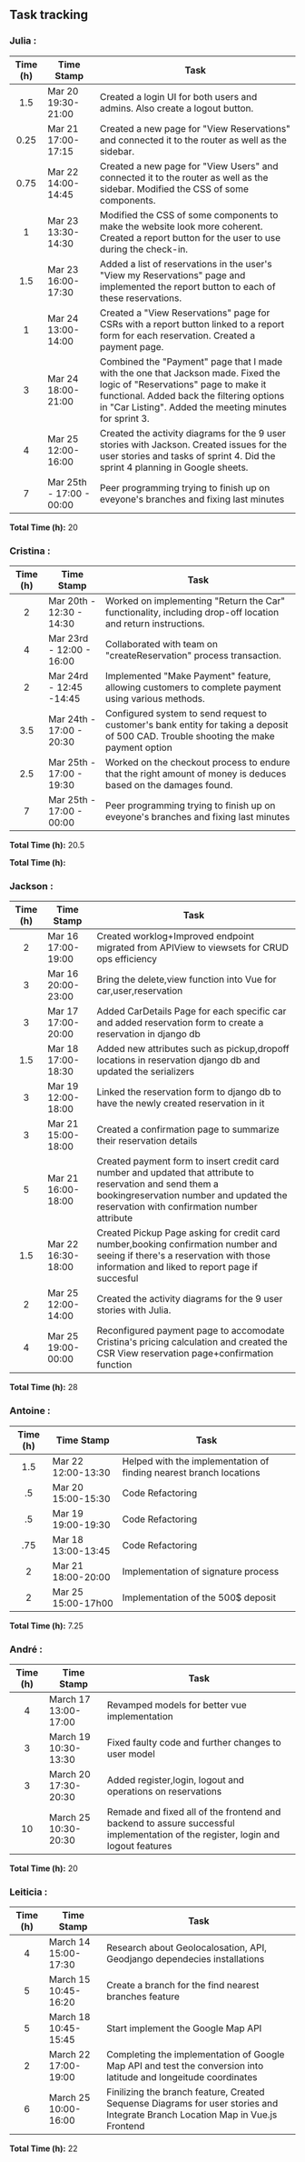 ## Task tracking

### Julia :

| Time (h) | Time Stamp            | Task                                                                                                                          |
| :------: | ----------------------|------------------------------------------------------------------------------------------------------------------------ |
|   1.5     | Mar 20 19:30-21:00 |Created a login UI for both users and admins. Also create a logout button.|
|   0.25     | Mar 21 17:00-17:15 |Created a new page for "View Reservations" and connected it to the router as well as the sidebar.|
|   0.75     | Mar 22 14:00-14:45 |Created a new page for "View Users" and connected it to the router as well as the sidebar. Modified the CSS of some components.|
|   1     | Mar 23 13:30-14:30 |Modified the CSS of some components to make the website look more coherent. Created a report button for the user to use during the check-in.|
|   1.5     | Mar 23 16:00-17:30 |Added a list of reservations in the user's "View my Reservations" page and implemented the report button to each of these reservations.|
|   1     | Mar 24 13:00-14:00 |Created a "View Reservations" page for CSRs with a report button linked to a report form for each reservation. Created a payment page.|
|   3     | Mar 24 18:00-21:00 |Combined the "Payment" page that I made with the one that Jackson made. Fixed the logic of "Reservations" page to make it functional. Added back the filtering options in "Car Listing". Added the meeting minutes for sprint 3.|
|   4    | Mar 25 12:00-16:00 |Created the activity diagrams for the 9 user stories with Jackson. Created issues for the user stories and tasks of sprint 4. Did the sprint 4 planning in Google sheets.|
|   7    | Mar 25th - 17:00 - 00:00| Peer programming trying to finish up on eveyone's branches and fixing last minutes                             |

**Total Time (h):** 20

### Cristina :

| Time (h) | Time Stamp               | Task                                                                                                      |
| :------: | ------------------------ | --------------------------------------------------------------------------------------------------------- |
|   2    | Mar 20th - 12:30 - 14:30| Worked on implementing "Return the Car" functionality, including drop-off location and return instructions.|
|   4   | Mar 23rd - 12:00 - 16:00| Collaborated with team on "createReservation" process transaction.|
|   2   | Mar 24rd - 12:45 -14:45| Implemented "Make Payment" feature, allowing customers to complete payment using various methods.          |
|   3.5    | Mar 24th - 17:00 - 20:30| Configured system to send request to customer's bank entity for taking a deposit of 500 CAD. Trouble shooting the make payment option              |
|   2.5    | Mar 25th - 17:00 - 19:30| Worked on the checkout process to endure that the right amount of money is deduces based on the damages found.                              |
|   7    | Mar 25th - 17:00 - 00:00| Peer programming trying to finish up on eveyone's branches and fixing last minutes                             |

**Total Time (h):** 20.5



**Total Time (h):** 

### Jackson :

| Time (h) | Time Stamp            | Task                                                                                                                          |
| :------: | ----------------------|------------------------------------------------------------------------------------------------------------------------------ |
|   2      | Mar 16 17:00-19:00 |    Created worklog+Improved endpoint migrated from APIView to viewsets for CRUD ops efficiency                                   |
|     3   | Mar 16 20:00-23:00 |    Bring the delete,view function into Vue for car,user,reservation                                   |
|    3    | Mar 17 17:00-20:00 |    Added CarDetails Page for each specific car and added reservation form to create a reservation in django db                                |
|    1.5     | Mar 18 17:00-18:30 |    Added new attributes such as pickup,dropoff locations in reservation django db and updated the serializers                    |
|    3    | Mar 19 12:00-18:00 |    Linked the reservation form to django db to have the newly created reservation in it                                          |
|    3    | Mar 21 15:00-18:00 |    Created a confirmation page to summarize their reservation details                                   |
|    5    | Mar 21 16:00-18:00 |    Created payment form to insert credit card number and updated that attribute to reservation and send them a bookingreservation number and updated the reservation with confirmation number attribute|
|     1.5    | Mar 22 16:30-18:00 |    Created Pickup Page asking for credit card number,booking confirmation number and seeing if there's a reservation with those information and liked to report page if succesful|
|   2      | Mar 25 12:00-14:00 |    Created the activity diagrams for the 9 user stories with Julia.|
|4         | Mar 25 19:00-00:00 | Reconfigured payment page to accomodate Cristina's pricing calculation and created the CSR View reservation page+confirmation function|
                                

**Total Time (h):** 28
 
### Antoine :

| Time (h) | Time Stamp            | Task                                                                                                                          |
| :------: |-----------------------|-------------------------------------------------------------------------------------------------------------------------------|  
|    1.5    | Mar 22 12:00-13:30   | Helped with the implementation of finding nearest branch locations
|    .5     | Mar 20 15:00-15:30   | Code Refactoring
|    .5     | Mar 19 19:00-19:30   | Code Refactoring
|    .75    | Mar 18 13:00-13:45   | Code Refactoring
|     2     | Mar 21 18:00-20:00   | Implementation of signature process
|     2     | Mar 25 15:00-17h00   | Implementation of the 500$ deposit



**Total Time (h):** 7.25             

### André :

| Time (h) | Time Stamp            | Task                                                                                                                          |
| :------: | ----------------------|------------------------------------------------------------------------------------------------------------------------------ |
|    4     | March 17 13:00-17:00 | Revamped models for better vue implementation |
|    3     | March 19 10:30-13:30 | Fixed faulty code and further changes to user model |
|    3     | March 20 17:30-20:30 | Added register,login, logout and operations on reservations|
|    10     | March 25 10:30-20:30 | Remade and fixed all of the frontend and backend to assure successful implementation of the register, login and logout features |

**Total Time (h):** 20

### Leiticia :

| Time (h) | Time Stamp            | Task                                                                                                                          |
| :------: | ----------------------|------------------------------------------------------------------------------------------------------------------------------ |
|    4     | March 14 15:00-17:30 | Research about Geolocalosation, API, Geodjango dependecies installations |
|    5     | March 15 10:45-16:20 | Create a branch for the find nearest branches feature |
|    5     | March 18 10:45-15:45 | Start implement the Google Map API |
|    2     | March 22 17:00-19:00 | Completing the implementation of Google Map API and test the conversion into latitude and longeitude coordinates |
|    6     | March 25 10:00-16:00 | Finilizing the branch feature, Created Sequense Diagrams for user stories and Integrate Branch Location Map in Vue.js Frontend |

**Total Time (h):** 22
